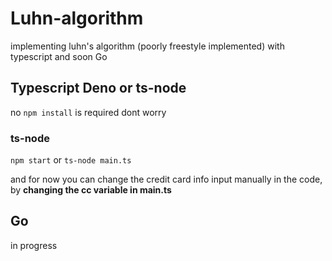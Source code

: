 # Luhn-algorithm
implementing luhn's algorithm (poorly freestyle implemented) with typescript and soon Go 

## Typescript Deno or ts-node

no `npm install` is required dont worry

### ts-node

`npm start` or `ts-node main.ts`

and for now you can change the credit card info input manually in the code, by **changing the cc variable in main.ts**

## Go

in progress
